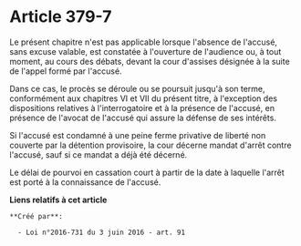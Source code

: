 # Article 379-7

Le  présent chapitre n'est pas applicable lorsque l'absence de l'accusé,  sans excuse valable, est constatée à l'ouverture de
l'audience ou, à  tout moment, au cours des débats, devant la cour d'assises désignée à la  suite de l'appel formé par
l'accusé.

Dans ce cas, le procès se déroule ou se  poursuit jusqu'à son terme, conformément aux chapitres VI et VII du  présent titre,
à l'exception des dispositions relatives à  l'interrogatoire et à la présence de l'accusé, en présence de l'avocat  de
l'accusé qui assure la défense de ses intérêts.

Si l'accusé est condamné à une peine ferme  privative de liberté non couverte par la détention provisoire, la cour  décerne
mandat d'arrêt contre l'accusé, sauf si ce mandat a déjà été  décerné.

Le délai de pourvoi en cassation court à partir de la date à laquelle l'arrêt est porté à la connaissance de l'accusé.

**Liens relatifs à cet article**

	**Créé par**:

	  - Loi n°2016-731 du 3 juin 2016 - art. 91
